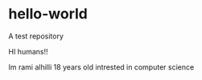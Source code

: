 # hello-world
A test repository


HI humans!!

Im rami alhilli 18 years old
intrested in computer science 

